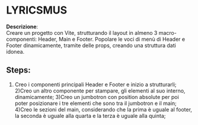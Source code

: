 **LYRICSMUS**
=====

**Descrizione**: <br>
Creare un progetto con Vite, strutturando il layout in almeno 3 macro-componenti: 
Header, Main e Footer.
Popolare le voci di menù di Header e Footer dinamicamente, tramite delle props, creando una struttura dati idonea.

## **Steps**:
1) Creo i componenti principali Header e Footer e inizio a strutturarli;
2)Creo un altro componente per stampare, gli elementi al suo interno, dinamicamente;
3)Creo un jumbotron con position absolute per poi poter posizionare i tre elementi che sono tra il jumbotron e il main;
4)Creo le sezioni del main, considerando che la prima è uguale al footer, la seconda è uguale alla quarta e la terza è uguale alla quinta;